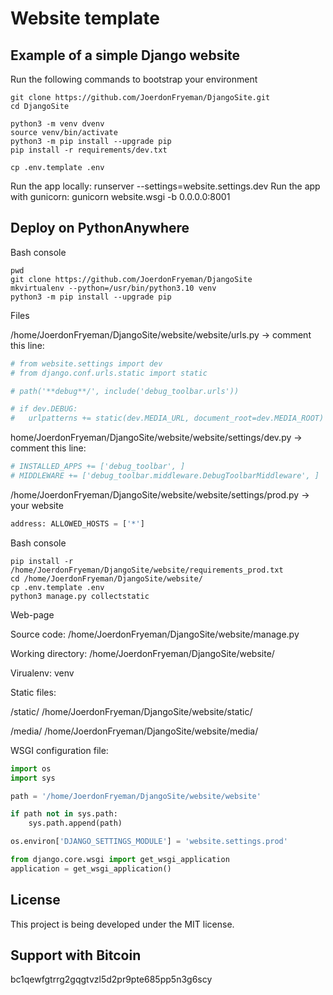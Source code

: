 # Website template

## Example of a simple Django website

Run the following commands to bootstrap your environment

```console
git clone https://github.com/JoerdonFryeman/DjangoSite.git
cd DjangoSite

python3 -m venv dvenv
source venv/bin/activate
python3 -m pip install --upgrade pip
pip install -r requirements/dev.txt

cp .env.template .env
```

Run the app locally:
runserver --settings=website.settings.dev
Run the app with gunicorn:
gunicorn website.wsgi -b 0.0.0.0:8001

## Deploy on PythonAnywhere

Bash console

```console
pwd
git clone https://github.com/JoerdonFryeman/DjangoSite
mkvirtualenv --python=/usr/bin/python3.10 venv
python3 -m pip install --upgrade pip
```

Files

/home/JoerdonFryeman/DjangoSite/website/website/urls.py -> comment this line:

```python
# from website.settings import dev
# from django.conf.urls.static import static

# path('**debug**/', include('debug_toolbar.urls'))

# if dev.DEBUG:
# 	urlpatterns += static(dev.MEDIA_URL, document_root=dev.MEDIA_ROOT)
```

home/JoerdonFryeman/DjangoSite/website/website/settings/dev.py -> comment this line:

```python
# INSTALLED_APPS += ['debug_toolbar', ]
# MIDDLEWARE += ['debug_toolbar.middleware.DebugToolbarMiddleware', ]
```

/home/JoerdonFryeman/DjangoSite/website/website/settings/prod.py -> your website

```python
address: ALLOWED_HOSTS = ['*']
```

Bash console

```console
pip install -r /home/JoerdonFryeman/DjangoSite/website/requirements_prod.txt
cd /home/JoerdonFryeman/DjangoSite/website/
cp .env.template .env
python3 manage.py collectstatic
```

Web-page

Source code: /home/JoerdonFryeman/DjangoSite/website/manage.py

Working directory: /home/JoerdonFryeman/DjangoSite/website/

Virualenv: venv

Static files:

/static/ /home/JoerdonFryeman/DjangoSite/website/static/

/media/ /home/JoerdonFryeman/DjangoSite/website/media/

WSGI configuration file:

```python
import os
import sys

path = '/home/JoerdonFryeman/DjangoSite/website/website'

if path not in sys.path:
    sys.path.append(path)

os.environ['DJANGO_SETTINGS_MODULE'] = 'website.settings.prod'

from django.core.wsgi import get_wsgi_application
application = get_wsgi_application()
```

## License

This project is being developed under the MIT license.

## Support with Bitcoin

bc1qewfgtrrg2gqgtvzl5d2pr9pte685pp5n3g6scy
